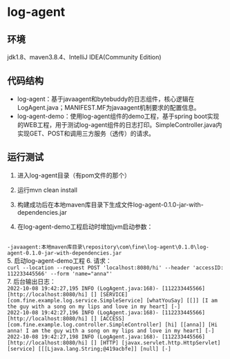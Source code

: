 # log-agent 
## 环境
jdk1.8、maven3.8.4、IntelliJ IDEA(Community Edition)

## 代码结构
* log-agent：基于javaagent和bytebuddy的日志组件，核心逻辑在LogAgent.java；MANIFEST.MF为javaagent机制要求的配置信息。
* log-agent-demo：使用log-agent组件的demo工程，基于spring boot实现的WEB工程，用于测试log-agent组件的日志打印。SimpleController.java内实现GET、POST和调用三方服务（透传）的请求。
## 运行测试
1. 进入log-agent目录（有pom文件的那个）
2. 运行mvn clean install
3. 构建成功后在本地maven库目录下生成文件log-agent-0.1.0-jar-with-dependencies.jar 

4. 在log-agent-demo工程启动时增加jvm启动参数：
<code>
-javaagent:本地maven库目录\repository\com\fine\log-agent\0.1.0\log-agent-0.1.0-jar-with-dependencies.jar
</code>
5. 启动log-agent-demo工程
6. 请求：
<code>
curl --location --request POST 'localhost:8080/hi' --header 'accessID: 112233445566' --form 'name="anna"'
</code>
7. 后台输出日志：
<code>
2022-10-08 19:42:27,195 INFO (LogAgent.java:168)- [112233445566] [http://localhost:8080/hi] [] [SERVICE] [com.fine.example.log.service.SimpleService] [whatYouSay] [[]] [I am the guy with a song on my lips and love in my heart] [-]
2022-10-08 19:42:27,196 INFO (LogAgent.java:168)- [112233445566] [http://localhost:8080/hi] [] [ACCESS] [com.fine.example.log.controller.SimpleController] [hi] [[anna]] [Hi anna! I am the guy with a song on my lips and love in my heart] [-]
2022-10-08 19:42:27,198 INFO (LogAgent.java:168)- [112233445566] [http://localhost:8080/hi] [] [HTTP] [javax.servlet.http.HttpServlet] [service] [[[Ljava.lang.String;@419acbfe]] [null] [-]</code>


